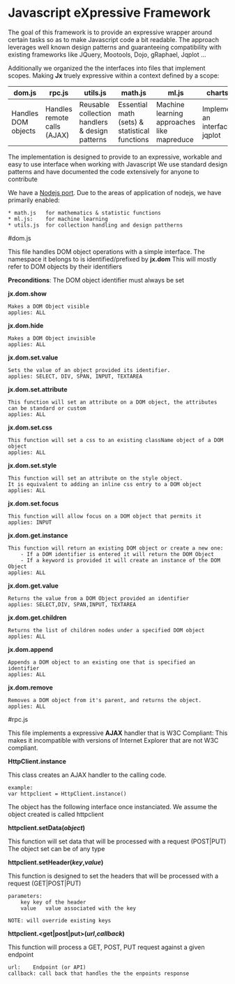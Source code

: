 Javascript eXpressive Framework
==
<script src="https://google-code-prettify.googlecode.com/svn/loader/run_prettify.js"></script>
The goal of this framework is to provide an expressive wrapper around certain tasks so as to make Javascript code a bit readable. The approach leverages well known design patterns and guaranteeing compatibility with existing frameworks like JQuery, Mootools, Dojo, gRaphael, Jqplot ...

Additionally we organized the the interfaces into files that implement scopes. Making **Jx** truely expressive within a context defined by a scope:

| dom.js|rpc.js|utils.js|math.js|ml.js|charts.js|
|-------|-------|-------|-------|-------|-------|
| Handles DOM objects | Handles remote calls (AJAX) | Reusable collection handlers & design patterns | Essential math (sets) & statistical functions| Machine learning approaches like mapreduce | Implements an interface to jqplot|

The implementation is designed to provide to an expressive, workable and easy to use interface when working with Javascript
We use standard design patterns and have documented the code extensively for anyone to contribute

We have a [Nodejs port](https://github.com/lnyemba/jx-node.git). Due to the areas of application of nodejs, we have primarily enabled:

	* math.js 	for mathematics & statistic functions
	* ml.js: 	for machine learning
	* utils.js	for collection handling and design pattherns

#dom.js

This file handles DOM object operations with a simple interface. The namespace it belongs to is identified/prefixed by **jx.dom**
This will mostly refer to DOM objects by their identifiers 

**Preconditions**: The DOM object identifier must always be set 

**jx.dom.show**

	Makes a DOM Object visible
	applies: ALL

**jx.dom.hide**

	Makes a DOM Object invisible
	applies: ALL
	
**jx.dom.set.value**

	Sets the value of an object provided its identifier.
	applies: SELECT, DIV, SPAN, INPUT, TEXTAREA

**jx.dom.set.attribute**

	This function will set an attribute on a DOM object, the attributes can be standard or custom
	applies: ALL
	
**jx.dom.set.css**

	This function will set a css to an existing className object of a DOM object
	applies: ALL
**jx.dom.set.style**
	
	This function will set an attribute on the style object. 
	It is equivalent to adding an inline css entry to a DOM object
	applies: ALL
	
**jx.dom.set.focus**
		
	This function will allow focus on a DOM object that permits it
	applies: INPUT
		
**jx.dom.get.instance**
		
	This function will return an existing DOM object or create a new one:
		- If a DOM identifier is entered it will return the DOM Object
		- If a keyword is provided it will create an instance of the DOM Object
	applies: ALL
	
**jx.dom.get.value**

	Returns the value from a DOM Object provided an identifier
	applies: SELECT,DIV, SPAN,INPUT, TEXTAREA
	
**jx.dom.get.children**
	
	Returns the list of children nodes under a specified DOM object
	applies: ALL
	
**jx.dom.append**
	
	Appends a DOM object to an existing one that is specified an identifier
	applies: ALL
	
**jx.dom.remove**

	Removes a DOM object from it's parent, and returns the object.
	applies: ALL
	
#rpc.js

This file implements a expressive **AJAX** handler that is W3C Compliant: This makes it incompatible with versions of Internet Explorer that are not W3C compliant.

**HttpClient.instance**

This class creates an AJAX handler to the calling code.
	
	example:
	var httpclient = HttpClient.instance()

The object has the following interface once instanciated. We assume the object created is called httpclient

**httpclient.setData(_object_)**
	
This function will set data that will be processed with a request (POST|PUT)
The object set can be of any type

**httpclient.setHeader(_key_,_value_)**

This function is designed to set the headers that will be processed with a request (GET|POST|PUT)
	
	parameters:
		key	key of the header
		value	value associated with the key
		
	NOTE: will override existing keys
	
**httpclient.<get|post|put>(_url_,_callback_)**

This function will process a GET, POST, PUT request against a given endpoint 

	url:	Endpoint (or API)
	callback: call back that handles the the enpoints response
	
